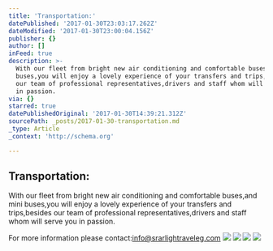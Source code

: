 ```yaml
---
title: 'Transportation:'
datePublished: '2017-01-30T23:03:17.262Z'
dateModified: '2017-01-30T23:00:04.156Z'
publisher: {}
author: []
inFeed: true
description: >-
  With our fleet from bright new air conditioning and comfortable buses,and mini
  buses,you will enjoy a lovely experience of your transfers and trips,besides
  our team of professional representatives,drivers and staff whom will serve you
  in passion.
via: {}
starred: true
datePublishedOriginal: '2017-01-30T14:39:21.312Z'
sourcePath: _posts/2017-01-30-transportation.md
_type: Article
_context: 'http://schema.org'

---
```

## Transportation:

With our fleet from bright new air conditioning and comfortable buses,and mini buses,you will enjoy a lovely experience of your transfers and trips,besides our team of professional representatives,drivers and staff whom will serve you in passion.

For more information please contact:info@srarlightraveleg.com
![](https://the-grid-user-content.s3-us-west-2.amazonaws.com/127526f0-1f13-4465-944c-555ad8132da4.jpg)
![](https://the-grid-user-content.s3-us-west-2.amazonaws.com/c8cac92f-308c-45af-a493-4218550edec9.jpg)
![](https://the-grid-user-content.s3-us-west-2.amazonaws.com/ac19da95-0caa-436e-88f1-c4fb871d07ee.jpg)
![](https://the-grid-user-content.s3-us-west-2.amazonaws.com/28ec3bba-2629-41b6-ac24-ad3f67d3f522.jpg)